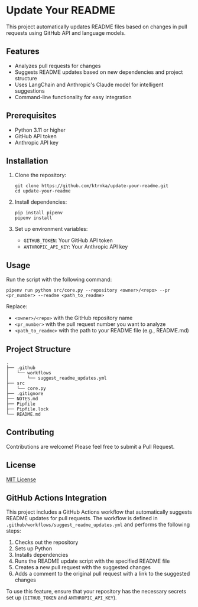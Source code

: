 # Update Your README

This project automatically updates README files based on changes in pull requests using GitHub API and language models.

## Features

- Analyzes pull requests for changes
- Suggests README updates based on new dependencies and project structure
- Uses LangChain and Anthropic's Claude model for intelligent suggestions
- Command-line functionality for easy integration

## Prerequisites

- Python 3.11 or higher
- GitHub API token
- Anthropic API key

## Installation

1. Clone the repository:
   ```
   git clone https://github.com/ktrnka/update-your-readme.git
   cd update-your-readme
   ```

2. Install dependencies:
   ```
   pip install pipenv
   pipenv install
   ```

3. Set up environment variables:
   - `GITHUB_TOKEN`: Your GitHub API token
   - `ANTHROPIC_API_KEY`: Your Anthropic API key

## Usage

Run the script with the following command:

```
pipenv run python src/core.py --repository <owner>/<repo> --pr <pr_number> --readme <path_to_readme>
```

Replace:
- `<owner>/<repo>` with the GitHub repository name
- `<pr_number>` with the pull request number you want to analyze
- `<path_to_readme>` with the path to your README file (e.g., README.md)

## Project Structure

```
.
├── .github
│   └── workflows
│       └── suggest_readme_updates.yml
├── src
│   └── core.py
├── .gitignore
├── NOTES.md
├── Pipfile
├── Pipfile.lock
└── README.md
```

## Contributing

Contributions are welcome! Please feel free to submit a Pull Request.

## License

[MIT License](https://opensource.org/licenses/MIT)

## GitHub Actions Integration

This project includes a GitHub Actions workflow that automatically suggests README updates for pull requests. The workflow is defined in `.github/workflows/suggest_readme_updates.yml` and performs the following steps:

1. Checks out the repository
2. Sets up Python
3. Installs dependencies
4. Runs the README update script with the specified README file
5. Creates a new pull request with the suggested changes
6. Adds a comment to the original pull request with a link to the suggested changes

To use this feature, ensure that your repository has the necessary secrets set up (`GITHUB_TOKEN` and `ANTHROPIC_API_KEY`).
